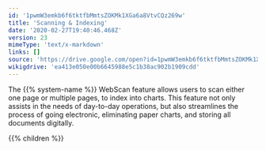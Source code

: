 ```yaml
---
id: '1pwmW3emkb6f6tktfbMmtsZOKMk1XGa6a8VtvCQz269w'
title: 'Scanning & Indexing'
date: '2020-02-27T19:40:46.468Z'
version: 23
mimeType: 'text/x-markdown'
links: []
source: 'https://drive.google.com/open?id=1pwmW3emkb6f6tktfbMmtsZOKMk1XGa6a8VtvCQz269w'
wikigdrive: 'ea413e050e00b6645988e5c1b38ac902b1909cdd'
---
```





The {{% system-name %}} WebScan feature allows users to scan either one page or multiple pages, to index into charts. This feature not only assists in the needs of day-to-day operations, but also streamlines the process of going electronic, eliminating paper charts, and storing all documents digitally.




{{% children %}}





